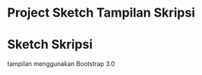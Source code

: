 Project Sketch Tampilan Skripsi
====================================

Sketch Skripsi
====================================
tampilan menggunakan Bootstrap 3.0
